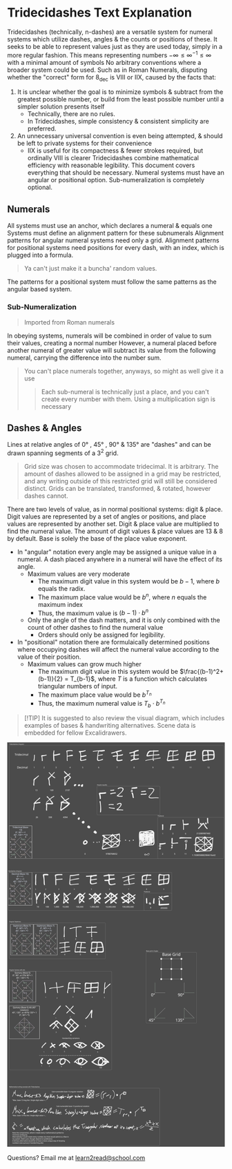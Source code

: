 # Tridecidashes Text Explanation

Tridecidashes (technically, n-dashes) are a versatile system for numeral systems which utilize dashes, angles & the counts or positions of these. 
It seeks to be able to represent values just as they are used today, simply in a more regular fashion. This means representing numbers $`-\infty\le\infty^{-1}\le\infty`$ with a minimal amount of symbols
No arbitrary conventions where a broader system could be used.
	Such as in Roman Numerals, disputing whether the "correct" form for $`8_\text{dec}`$ is VIII or IIX, caused
by the facts that: 
1.	It is unclear whether the goal is to minimize symbols & subtract from the greatest possible number, or build from the least possible number until a simpler solution presents itself
	-	Technically, there are no rules.
	-	In Tridecidashes, simple consistency & consistent simplicity are preferred.
2.	An unnecessary universal convention is even being attempted, & should be left to private systems for their convenience
	-	IIX is useful for its compactness & fewer strokes required, but ordinally VIII is clearer
Tridecidashes combine mathematical efficiency with reasonable legibility.
This document covers everything that should be necessary. Numeral systems must have an angular or positional option. Sub-numeralization is completely optional.
## Numerals

All systems must use an anchor, which declares a numeral & equals one
Systems must define an alignment pattern for these subnumerals
Alignment patterns for angular numeral systems need only a grid.
Alignment patterns for positional systems need positions for every dash, with an index, which is plugged into a formula.
>	Ya can't just make it a buncha' random values.

The patterns for a positional system must follow the same patterns as the angular based system.
### Sub-Numeralization

>	Imported from Roman numerals

In obeying systems, numerals will be combined in order of value to sum their values, creating a normal number
However, a numeral placed before another numeral of greater value will subtract its value from the following numeral, carrying the difference into the number sum.
>	You can't place numerals together, anyways, so might as well give it a use
>	>	Each sub-numeral is technically just a place, and you can't create every number with them.
>	>	Using a multiplication sign is necessary
## Dashes & Angles

Lines at relative angles of 0° , 45° , 90° & 135°  are "dashes" and can be drawn spanning segments of a $`3^2`$ grid.
>	Grid size was chosen to accommodate tridecimal. It is arbitrary.
>	The amount of dashes allowed to be assigned in a grid may be restricted, and any writing outside of this restricted grid will still be considered distinct.
>	Grids can be translated, transformed, & rotated, however dashes cannot.

There are two levels of value, as in normal positional systems: digit & place.
Digit values are represented by a set of angles or positions, and place values are represented by another set. Digit & place value are multiplied to find the numeral value. The amount of digit values & place values are 13 & 8 by default. Base is solely the base of the place value exponent.
-	In "angular" notation every angle may be assigned a unique value in a numeral. A dash placed anywhere in a numeral will have the effect of its angle.
	-	Maximum values are very moderate
		-	The maximum digit value in this system would be $`b-1`$, where $`b`$ equals the radix.
		-	The maximum place value would be $`b^n`$, where $n$ equals the maximum index
		-	Thus, the maximum value is $`(b-1)\cdot b^n`$
	-	Only the angle of the dash matters, and it is only combined with the count of other dashes to find the numeral value
		-	Orders should only be assigned for legibility.
-	In "positional" notation there are formulaically determined positions where occupying dashes will affect the numeral value according to the value of their position.
	-	Maximum values can grow much higher
		-	The maximum digit value in this system would be $`\frac{(b-1)^2+(b-1)}{2} = T_{b-1}`$, where $`T`$ is a function which calculates triangular numbers of input.
		-	The maximum place value would be $`b^{T_n}`$
		-	Thus, the maximum numeral value is $`T_b\cdot b^{T_n}`$

>	[!TIP]
>	It is suggested to also review the visual diagram, which includes examples of bases & handwriting alternatives. 
>	Scene data is embedded for fellow Excalidrawers.

![tridecidashes-excalidrawing](tridecidashes-2.0.svg)

Questions?
Email me at <a href="mailto:learn2read@school.com?subject=Help%20me%20learn%20to%20read!&body=Hello%2C%20I%20am%20illiterate%20%26%20cannot%20read%20common%20language%2C%20please%20teach%20me%20how%20to%20read!">learn2read@school.com</a>
